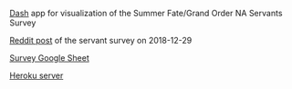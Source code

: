 [Dash](https://plot.ly/products/dash/) app for visualization of the Summer Fate/Grand Order NA Servants Survey

[Reddit post](https://redd.it/aamzp8) of the servant survey on 2018-12-29

[Survey Google Sheet](https://docs.google.com/spreadsheets/d/17fuOabWDIW5m72YGEhuiikIXlpsM_pVtMfqkBmUr6xc/)

[Heroku server](https://fgo-servant-survey.herokuapp.com)
